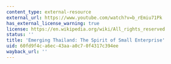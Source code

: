 ```yaml
---
content_type: external-resource
external_url: https://www.youtube.com/watch?v=b_rEmiu71Pk
has_external_license_warning: true
license: https://en.wikipedia.org/wiki/All_rights_reserved
status: ''
title: 'Emerging Thailand: The Spirit of Small Enterprise'
uid: 60fd9f4c-a6ec-43aa-a0c7-0f4317c394ee
wayback_url: ''
---
```

